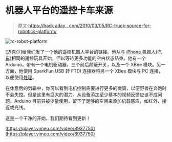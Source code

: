 # 机器人平台的遥控卡车来源

> 原文:[https://hack aday . com/2010/03/05/RC-truck-source-for-robotics-platform/](https://hackaday.com/2010/03/05/rc-truck-source-for-robotics-platform/)

![](../Images/07d3c6fe225044539581b65b962804a0.png "rc-robot-platform")

[迈克尔]给我们发了一个他的遥控机器人平台的链接。他从与 [iPhone 机器人(汽车)](http://hackaday.com/2009/12/05/remote-controlled-robot-car-vs-solar-charged-tank/)相同的遥控玩具开始，但以等待更多功能的空白状态结束。他有一个 Arduino，带有一个电机驱动器，三个前后颠簸开关，以及一个 XBee 模块。另一方面，他使用 SparkFun USB 转 FTDI 连接器将另一个 XBee 模块与 PC 连接，以便使用[处理](http://processing.org/)。

在休息后的剪辑中，你可以看到电机控制需要进行更多的微调，以便野兽在奔跑时不会失控。但是这里有巨大的潜力。从设备添加至少基本的视频反馈应该不成问题。Arduino 目前只被少量使用，留下了足够的空间来添加机载感应，如红外、接近或光线。

这是一个干净的开始，我们期待看到更新！

[https://player.vimeo.com/video/8937750](https://player.vimeo.com/video/8937750)